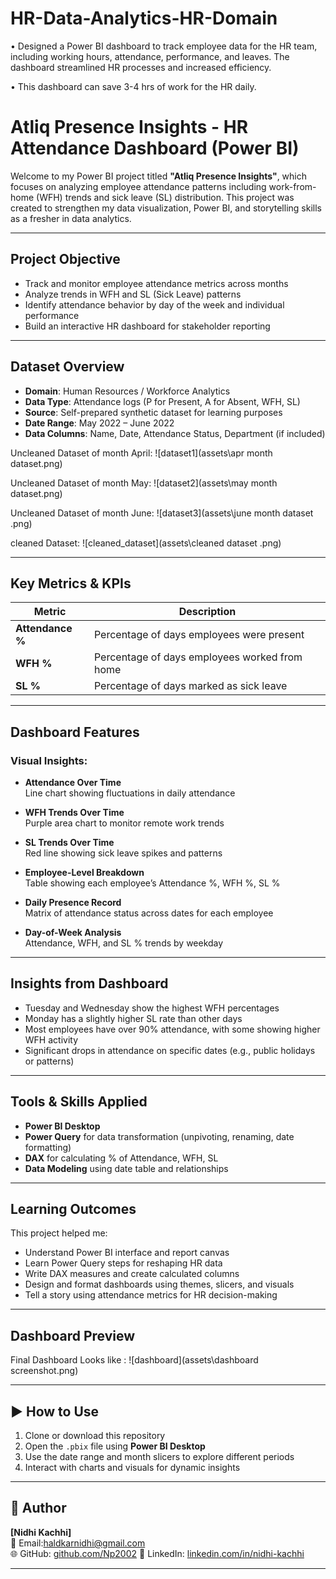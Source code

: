 # HR-Data-Analytics-HR-Domain

•	Designed a Power BI dashboard to track employee data for the HR team, including working hours, attendance, performance, and leaves. 
The dashboard streamlined HR processes and increased efficiency.

•	This dashboard can save 3-4 hrs of work for the HR daily.



#  Atliq Presence Insights - HR Attendance Dashboard (Power BI)

Welcome to my Power BI project titled **"Atliq Presence Insights"**, which focuses on analyzing employee attendance patterns including work-from-home (WFH) trends and sick leave (SL) distribution. This project was created to strengthen my data visualization, Power BI, and storytelling skills as a fresher in data analytics.

---

##  Project Objective

- Track and monitor employee attendance metrics across months
- Analyze trends in WFH and SL (Sick Leave) patterns
- Identify attendance behavior by day of the week and individual performance
- Build an interactive HR dashboard for stakeholder reporting

---

##  Dataset Overview

- **Domain**: Human Resources / Workforce Analytics  
- **Data Type**: Attendance logs (P for Present, A for Absent, WFH, SL)  
- **Source**: Self-prepared synthetic dataset for learning purposes  
- **Date Range**: May 2022 – June 2022  
- **Data Columns**: Name, Date, Attendance Status, Department (if included)

Uncleaned Dataset of month April:
![dataset1](assets\apr month dataset.png)



Uncleaned Dataset of month May:
![dataset2](assets\may month dataset.png)



Uncleaned Dataset of month June:
![dataset3](assets\june month dataset .png)



cleaned Dataset:
![cleaned_dataset](assets\cleaned dataset .png)


---

##  Key Metrics & KPIs

| Metric              | Description                                 |
|---------------------|---------------------------------------------|
| **Attendance %**    | Percentage of days employees were present   |
| **WFH %**           | Percentage of days employees worked from home |
| **SL %**            | Percentage of days marked as sick leave     |

---

##  Dashboard Features

### Visual Insights:
-  **Attendance Over Time**  
  Line chart showing fluctuations in daily attendance

-  **WFH Trends Over Time**  
  Purple area chart to monitor remote work trends

-  **SL Trends Over Time**  
  Red line showing sick leave spikes and patterns

-  **Employee-Level Breakdown**  
  Table showing each employee’s Attendance %, WFH %, SL %

-  **Daily Presence Record**  
  Matrix of attendance status across dates for each employee

-  **Day-of-Week Analysis**  
  Attendance, WFH, and SL % trends by weekday

---

## Insights from Dashboard

- Tuesday and Wednesday show the highest WFH percentages
- Monday has a slightly higher SL rate than other days
- Most employees have over 90% attendance, with some showing higher WFH activity
- Significant drops in attendance on specific dates (e.g., public holidays or patterns)

---

## Tools & Skills Applied

- **Power BI Desktop**
- **Power Query** for data transformation (unpivoting, renaming, date formatting)
- **DAX** for calculating % of Attendance, WFH, SL
- **Data Modeling** using date table and relationships

---

## Learning Outcomes

This project helped me:
- Understand Power BI interface and report canvas
- Learn Power Query steps for reshaping HR data
- Write DAX measures and create calculated columns
- Design and format dashboards using themes, slicers, and visuals
- Tell a story using attendance metrics for HR decision-making

---

## Dashboard Preview


Final Dashboard Looks like :
![dashboard](assets\dashboard screenshot.png)


---

## ▶️ How to Use

1. Clone or download this repository
2. Open the `.pbix` file using **Power BI Desktop**
3. Use the date range and month slicers to explore different periods
4. Interact with charts and visuals for dynamic insights

---

## 👤 Author

**[Nidhi Kachhi]**  
📧 Email:[haldkarnidhi@gmail.com](mailto:haldkarnidhi@gmail.com)   
🌐 GitHub: [github.com/Np2002](https://github.com/Np2002)
📎 LinkedIn: [linkedin.com/in/nidhi-kachhi](https://www.linkedin.com/in/nidhi-kachhi/)

---

